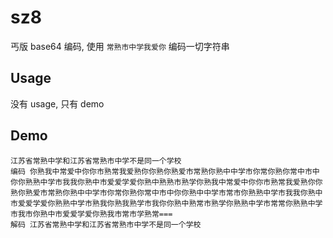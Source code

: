 # sz8

丐版 base64 编码, 使用 `常熟市中学我爱你` 编码一切字符串

## Usage

没有 usage, 只有 demo

## Demo
```text
江苏省常熟中学和江苏省常熟市中学不是同一个学校
编码 你熟我中常爱中你你市熟常我爱熟你你熟你熟爱市常熟你熟中中学市你常你熟你常中市中你你熟熟中学市我我你熟中市爱爱学爱你熟中熟熟市熟学你熟我中常爱中你你市熟常我爱熟你你熟你熟爱市常熟你熟中中学市你常你熟你常中市中你你熟中中学市常市你熟熟中学市我我你熟中市爱爱学爱你熟熟中学市熟我你熟我熟学市我你你熟中熟常市熟学你熟熟中学市常常你熟熟中学市我市你熟中市爱爱学爱你熟我市常市学熟常===
解码 江苏省常熟中学和江苏省常熟市中学不是同一个学校
```